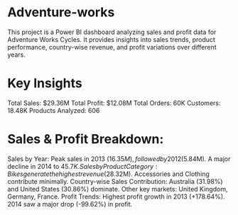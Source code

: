 # Adventure-works

This project is a Power BI dashboard analyzing sales and profit data for Adventure Works Cycles. It provides insights into sales trends, product performance, country-wise revenue, and profit variations over different years.

# Key Insights
Total Sales: $29.36M
Total Profit: $12.08M
Total Orders: 60K
Customers: 18.48K
Products Analyzed: 606
# Sales & Profit Breakdown:
Sales by Year:
Peak sales in 2013 ($16.35M), followed by 2012 ($5.84M).
A major decline in 2014 to $45.7K.
Sales by Product Category:
Bikes generate the highest revenue ($28.32M).
Accessories and Clothing contribute minimally.
Country-wise Sales Contribution:
Australia (31.98%) and United States (30.86%) dominate.
Other key markets: United Kingdom, Germany, France.
Profit Trends:
Highest profit growth in 2013 (+178.64%).
2014 saw a major drop (-99.62%) in profit.
